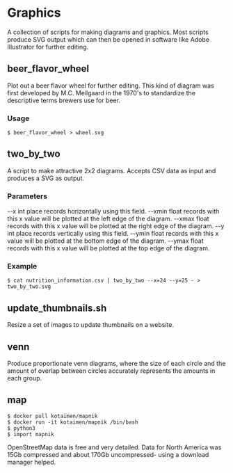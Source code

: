 # Graphics

A collection of scripts for making diagrams and graphics. Most scripts produce
SVG output which can then be opened in software like Adobe Illustrator for
further editing.

## beer_flavor_wheel

Plot out a beer flavor wheel for further editing. This kind of diagram was first 
developed by M.C. Meilgaard in the 1970's to standardize the descriptive terms
brewers use for beer.

### Usage

```console
$ beer_flavor_wheel > wheel.svg
```

## two_by_two

A script to make attractive 2x2 diagrams. Accepts CSV data as input and
produces a SVG as output.

### Parameters

--x int
  place records horizontally using this field.
--xmin float
  records with this x value will be plotted at the left edge of the diagram.
--xmax float
  records with this x value will be plotted at the right edge of the diagram.
--y int
  place records vertically using this field.
--ymin float
  records with this x value will be plotted at the bottom edge of the diagram.
--ymax float
  records with this x value will be plotted at the top edge of the diagram.

### Example

```console
$ cat nutrition_information.csv | two_by_two --x=24 --y=25 - > two_by_two.svg
```

## update_thumbnails.sh

Resize a set of images to update thumbnails on a website. 

## venn

Produce proportionate venn diagrams, where the size of each circle and the
amount of overlap between circles accurately represents the amounts in each 
group.

## map

```console
$ docker pull kotaimen/mapnik
$ docker run -it kotaimen/mapnik /bin/bash
$ python3
$ import mapnik
```

OpenStreetMap data is free and very detailed. Data for North America was 15Gb compressed and about 170Gb uncompressed- using a download manager helped. 
